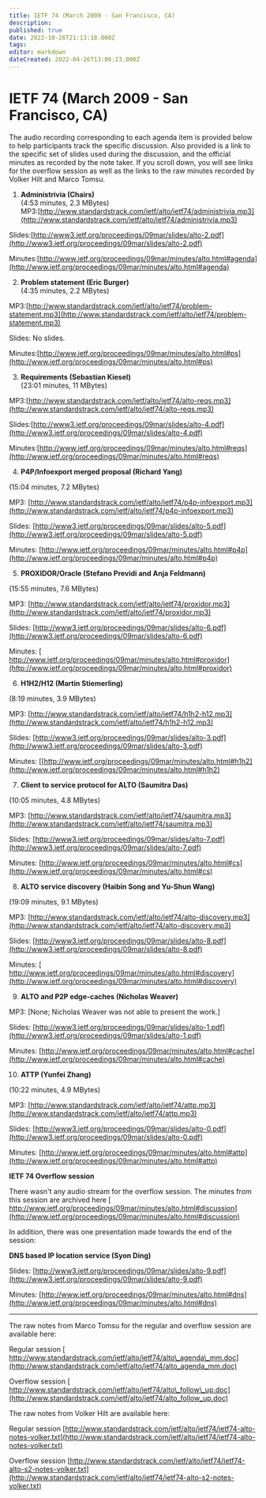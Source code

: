 ```yaml
---
title: IETF 74 (March 2009 - San Francisco, CA)
description: 
published: true
date: 2022-10-26T21:13:18.000Z
tags: 
editor: markdown
dateCreated: 2022-04-26T13:06:23.000Z
---
```

# IETF 74 (March 2009 - San Francisco, CA)

The audio recording corresponding to each agenda item is provided below to help participants track the specific discussion. Also provided is a link to the specific set of slides used during the discussion, and the official minutes as recorded by the note taker. If you scroll down, you will see links for the overflow session as well as the links to the raw minutes recorded by Volker Hilt and Marco Tomsu.

1. **Administrivia (Chairs)**  
(4:53 minutes, 2.3 MBytes)  
 MP3:[​http://www.standardstrack.com/ietf/alto/ietf74/administrivia.mp3](http://www.standardstrack.com/ietf/alto/ietf74/administrivia.mp3)

Slides:[​http://www3.ietf.org/proceedings/09mar/slides/alto-2.pdf](http://www3.ietf.org/proceedings/09mar/slides/alto-2.pdf)   

Minutes:[​http://www.ietf.org/proceedings/09mar/minutes/alto.html#agenda](http://www.ietf.org/proceedings/09mar/minutes/alto.html#agenda)

2. **Problem statement (Eric Burger)**  
(4:35 minutes, 2.2 MBytes)

MP3:[​http://www.standardstrack.com/ietf/alto/ietf74/problem-statement.mp3](http://www.standardstrack.com/ietf/alto/ietf74/problem-statement.mp3)   

Slides: No slides.  

Minutes:[​http://www.ietf.org/proceedings/09mar/minutes/alto.html#ps](http://www.ietf.org/proceedings/09mar/minutes/alto.html#ps)

3. **Requirements (Sebastian Kiesel)**  
(23:01 minutes, 11 MBytes)

MP3:[​http://www.standardstrack.com/ietf/alto/ietf74/alto-reqs.mp3](http://www.standardstrack.com/ietf/alto/ietf74/alto-reqs.mp3)  

Slides:[​http://www3.ietf.org/proceedings/09mar/slides/alto-4.pdf](http://www3.ietf.org/proceedings/09mar/slides/alto-4.pdf)   

Minutes:[​http://www.ietf.org/proceedings/09mar/minutes/alto.html#reqs](http://www.ietf.org/proceedings/09mar/minutes/alto.html#reqs)

4. **P4P/Infoexport merged proposal (Richard Yang)**

(15:04 minutes, 7.2 MBytes)  

MP3: [​http://www.standardstrack.com/ietf/alto/ietf74/p4p-infoexport.mp3](http://www.standardstrack.com/ietf/alto/ietf74/p4p-infoexport.mp3)  

Slides: [​http://www3.ietf.org/proceedings/09mar/slides/alto-5.pdf](http://www3.ietf.org/proceedings/09mar/slides/alto-5.pdf)  

Minutes: [​http://www.ietf.org/proceedings/09mar/minutes/alto.html#p4p](http://www.ietf.org/proceedings/09mar/minutes/alto.html#p4p)

5. **PROXIDOR/Oracle (Stefano Previdi and Anja Feldmann)**

(15:55 minutes, 7.6 MBytes)  

MP3: [​http://www.standardstrack.com/ietf/alto/ietf74/proxidor.mp3](http://www.standardstrack.com/ietf/alto/ietf74/proxidor.mp3)  

Slides: [​http://www3.ietf.org/proceedings/09mar/slides/alto-6.pdf](http://www3.ietf.org/proceedings/09mar/slides/alto-6.pdf)  

Minutes: [​http://www.ietf.org/proceedings/09mar/minutes/alto.html#proxidor](http://www.ietf.org/proceedings/09mar/minutes/alto.html#proxidor)

6. **H1H2/H12 (Martin Stiemerling)**

(8:19 minutes, 3.9 MBytes)  

MP3: [​http://www.standardstrack.com/ietf/alto/ietf74/h1h2-h12.mp3](http://www.standardstrack.com/ietf/alto/ietf74/h1h2-h12.mp3)   

Slides: [​http://www3.ietf.org/proceedings/09mar/slides/alto-3.pdf](http://www3.ietf.org/proceedings/09mar/slides/alto-3.pdf)   

Minutes: [[​http://www.ietf.org/proceedings/09mar/minutes/alto.html#h1h2](http://www.ietf.org/proceedings/09mar/minutes/alto.html#h1h2)

7. **Client to service protocol for ALTO (Saumitra Das)**

(10:05 minutes, 4.8 MBytes)   

MP3: [​http://www.standardstrack.com/ietf/alto/ietf74/saumitra.mp3](http://www.standardstrack.com/ietf/alto/ietf74/saumitra.mp3)   

Slides: [​http://www3.ietf.org/proceedings/09mar/slides/alto-7.pdf](http://www3.ietf.org/proceedings/09mar/slides/alto-7.pdf)   

Minutes: [​http://www.ietf.org/proceedings/09mar/minutes/alto.html#cs](http://www.ietf.org/proceedings/09mar/minutes/alto.html#cs)

8. **ALTO service discovery (Haibin Song and Yu-Shun Wang)**

(19:09 minutes, 9.1 MBytes)   

MP3: [​http://www.standardstrack.com/ietf/alto/ietf74/alto-discovery.mp3](http://www.standardstrack.com/ietf/alto/ietf74/alto-discovery.mp3)   

Slides: [​http://www3.ietf.org/proceedings/09mar/slides/alto-8.pdf](http://www3.ietf.org/proceedings/09mar/slides/alto-8.pdf)   

Minutes: [​http://www.ietf.org/proceedings/09mar/minutes/alto.html#discovery](http://www.ietf.org/proceedings/09mar/minutes/alto.html#discovery)

9. **ALTO and P2P edge-caches (Nicholas Weaver)**

MP3: [None; Nicholas Weaver was not able to present the work.]   

Slides: [​http://www3.ietf.org/proceedings/09mar/slides/alto-1.pdf](http://www3.ietf.org/proceedings/09mar/slides/alto-1.pdf)   

Minutes: [​http://www.ietf.org/proceedings/09mar/minutes/alto.html#cache](http://www.ietf.org/proceedings/09mar/minutes/alto.html#cache)

10. **ATTP (Yunfei Zhang)**

(10:22 minutes, 4.9 MBytes)   

MP3: [​http://www.standardstrack.com/ietf/alto/ietf74/attp.mp3](http://www.standardstrack.com/ietf/alto/ietf74/attp.mp3)   

Slides: [​http://www3.ietf.org/proceedings/09mar/slides/alto-0.pdf](http://www3.ietf.org/proceedings/09mar/slides/alto-0.pdf)   

Minutes: [​http://www.ietf.org/proceedings/09mar/minutes/alto.html#attp](http://www.ietf.org/proceedings/09mar/minutes/alto.html#attp)

**IETF 74 Overflow session**   

There wasn't any audio stream for the overflow session. The minutes from
this session are archived here
[​http://www.ietf.org/proceedings/09mar/minutes/alto.html#discussion](http://www.ietf.org/proceedings/09mar/minutes/alto.html#discussion)   

In addition, there was one presentation made towards the end of the session:  

**DNS based IP location service (Syon Ding)**  

Slides: [​http://www3.ietf.org/proceedings/09mar/slides/alto-9.pdf](http://www3.ietf.org/proceedings/09mar/slides/alto-9.pdf)   

Minutes: [​http://www.ietf.org/proceedings/09mar/minutes/alto.html#dns](http://www.ietf.org/proceedings/09mar/minutes/alto.html#dns)

---

The raw notes from Marco Tomsu for the regular and overflow session
are available here:   

Regular session [​http://www.standardstrack.com/ietf/alto/ietf74/alto\_agenda\_mm.doc](http://www.standardstrack.com/ietf/alto/ietf74/alto_agenda_mm.doc)  

Overflow session [​http://www.standardstrack.com/ietf/alto/ietf74/alto\_follow\_up.doc](http://www.standardstrack.com/ietf/alto/ietf74/alto_follow_up.doc)  

The raw notes from Volker Hilt are available here:  

Regular session [​http://www.standardstrack.com/ietf/alto/ietf74/ietf74-alto-notes-volker.txt](http://www.standardstrack.com/ietf/alto/ietf74/ietf74-alto-notes-volker.txt)  

Overflow session [​http://www.standardstrack.com/ietf/alto/ietf74/ietf74-alto-s2-notes-volker.txt](http://www.standardstrack.com/ietf/alto/ietf74/ietf74-alto-s2-notes-volker.txt)  
